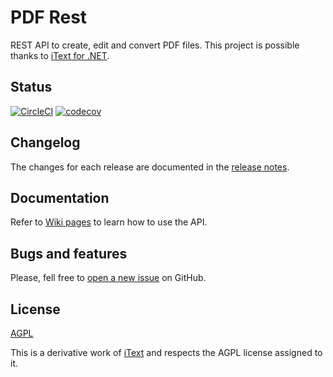 # PDF Rest

REST API to create, edit and convert PDF files.
This project is possible thanks to [iText for .NET](https://github.com/itext/itext7-dotnet).

## Status

[![CircleCI](https://circleci.com/gh/marxjmoura/pdfrest.svg?style=shield)](https://circleci.com/gh/marxjmoura/pdfrest)
[![codecov](https://codecov.io/gh/marxjmoura/pdfrest/branch/master/graph/badge.svg)](https://codecov.io/gh/marxjmoura/pdfrest)

## Changelog

The changes for each release are documented in the [release notes](https://github.com/marxjmoura/pdfrest/releases).

## Documentation

Refer to [Wiki pages](https://github.com/marxjmoura/pdfrest/wiki) to learn how to use the API.

## Bugs and features

Please, fell free to [open a new issue](https://github.com/marxjmoura/pdfrest/issues) on GitHub.

## License

[AGPL](https://github.com/marxjmoura/pdfrest/blob/master/LICENSE)

This is a derivative work of [iText](https://github.com/itext) and respects the AGPL license assigned to it.
